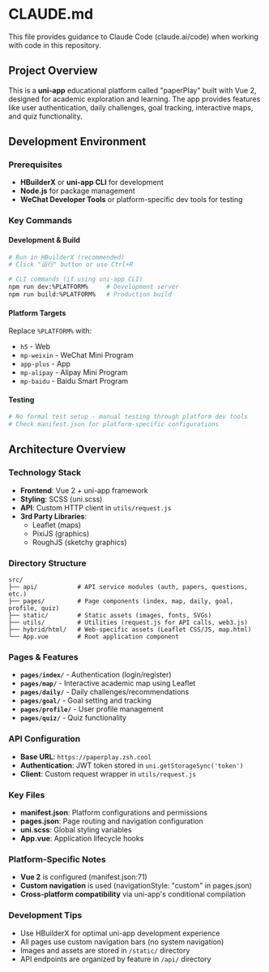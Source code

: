 # CLAUDE.md

This file provides guidance to Claude Code (claude.ai/code) when working with code in this repository.

## Project Overview

This is a **uni-app** educational platform called "paperPlay" built with Vue 2, designed for academic exploration and learning. The app provides features like user authentication, daily challenges, goal tracking, interactive maps, and quiz functionality.

## Development Environment

### Prerequisites
- **HBuilderX** or **uni-app CLI** for development
- **Node.js** for package management
- **WeChat Developer Tools** or platform-specific dev tools for testing

### Key Commands

#### Development & Build
```bash
# Run in HBuilderX (recommended)
# Click "运行" button or use Ctrl+R

# CLI commands (if using uni-app CLI)
npm run dev:%PLATFORM%     # Development server
npm run build:%PLATFORM%   # Production build
```

#### Platform Targets
Replace `%PLATFORM%` with:
- `h5` - Web
- `mp-weixin` - WeChat Mini Program
- `app-plus` - App
- `mp-alipay` - Alipay Mini Program
- `mp-baidu` - Baidu Smart Program

#### Testing
```bash
# No formal test setup - manual testing through platform dev tools
# Check manifest.json for platform-specific configurations
```

## Architecture Overview

### Technology Stack
- **Frontend**: Vue 2 + uni-app framework
- **Styling**: SCSS (uni.scss)
- **API**: Custom HTTP client in `utils/request.js`
- **3rd Party Libraries**: 
  - Leaflet (maps)
  - PixiJS (graphics)
  - RoughJS (sketchy graphics)

### Directory Structure
```
src/
├── api/           # API service modules (auth, papers, questions, etc.)
├── pages/         # Page components (index, map, daily, goal, profile, quiz)
├── static/        # Static assets (images, fonts, SVGs)
├── utils/         # Utilities (request.js for API calls, web3.js)
├── hybrid/html/   # Web-specific assets (Leaflet CSS/JS, map.html)
└── App.vue        # Root application component
```

### Pages & Features
- **`pages/index/`** - Authentication (login/register)
- **`pages/map/`** - Interactive academic map using Leaflet
- **`pages/daily/`** - Daily challenges/recommendations
- **`pages/goal/`** - Goal setting and tracking
- **`pages/profile/`** - User profile management
- **`pages/quiz/`** - Quiz functionality

### API Configuration
- **Base URL**: `https://paperplay.zsh.cool`
- **Authentication**: JWT token stored in `uni.getStorageSync('token')`
- **Client**: Custom request wrapper in `utils/request.js`

### Key Files
- **manifest.json**: Platform configurations and permissions
- **pages.json**: Page routing and navigation configuration
- **uni.scss**: Global styling variables
- **App.vue**: Application lifecycle hooks

### Platform-Specific Notes
- **Vue 2** is configured (manifest.json:71)
- **Custom navigation** is used (navigationStyle: "custom" in pages.json)
- **Cross-platform compatibility** via uni-app's conditional compilation

### Development Tips
- Use HBuilderX for optimal uni-app development experience
- All pages use custom navigation bars (no system navigation)
- Images and assets are stored in `/static/` directory
- API endpoints are organized by feature in `/api/` directory